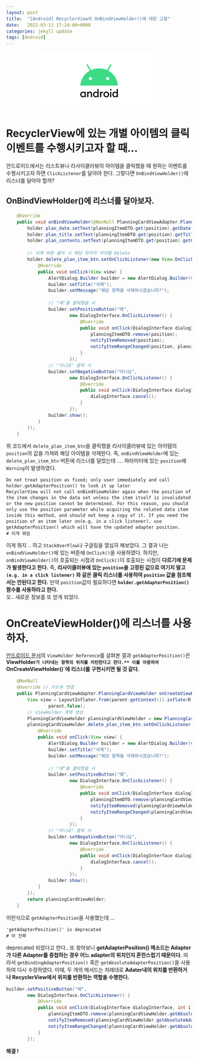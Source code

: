 ```yaml
---
layout: post
title:  "[Android] RecyclerView의 OnBindViewHolder()에 대한 고찰"
date:   2022-03-11 17:24:00+0900
categories: jekyll update
tags: [Android]
---
```

<p align="center"><img src="/assets/img/blog/정보/안드로이드.png"></p>

# RecyclerView에 있는 개별 아이템의 클릭 이벤트를 수행시키고자 할 때...
안드로이드에서는 리스트뷰나 리사이클러뷰의 아이템을 클릭했을 때 원하는 이벤트를 수행시키고자 하면 `ClickListener`를 달아야 한다. 그렇다면 `OnBindViewHolder()`에 리스너를 달아야 할까?

## OnBindViewHolder()에 리스너를 달아보자.
```java
    @Override
    public void onBindViewHolder(@NonNull PlanningCardViewAdapter.PlanningCardViewHolder holder, int position) {
        holder.plan_date.setText(planningItemDTO.get(position).getDate());
        holder.plan_title.setText(planningItemDTO.get(position).getTitle());
        holder.plan_contents.setText(planningItemDTO.get(position).getContents());

        // 삭제 버튼 클릭 시 해당 위치의 아이템 Delete
        holder.delete_plan_item_btn.setOnClickListener(new View.OnClickListener() {
            @Override
            public void onClick(View view) {
                AlertDialog.Builder builder = new AlertDialog.Builder(view.getContext());
                builder.setTitle("삭제");
                builder.setMessage("해당 항목을 삭제하시겠습니까?");

                // "예"를 클릭했을 시
                builder.setPositiveButton("예",
                        new DialogInterface.OnClickListener() {
                            @Override
                            public void onClick(DialogInterface dialogInterface, int i) {
                                planningItemDTO.remove(position);
                                notifyItemRemoved(position);
                                notifyItemRangeChanged(position, planningItemDTO.size());
                            }
                        });
                // "아니요" 클릭 시
                builder.setNegativeButton("아니요",
                        new DialogInterface.OnClickListener() {
                            @Override
                            public void onClick(DialogInterface dialogInterface, int i) {
                                dialogInterface.cancel();
                            }
                        });
                builder.show();
            }
        });
    }
```
위 코드에서 `delete_plan_item_btn`을 클릭했을 리사이클러뷰에 있는 아이템의 `position`의 값을 가져와 해당 아이템을 삭제한다. 즉, `onBindViewHolder`에 있는 `delete_plan_item_btn` 버튼에 리스너를 달았는데 .... 파라미터에 있는 `position`에 `Warning`이 발생하였다.


```console
Do not treat position as fixed; only user immediately and call holder.getAdapterPosition() to look it up later
RecyclerView will not call onBindViewHolder again when the position of the item changes in the data set unless the item itself is invalidated or the new position cannot be determined. For this reason, you should only use the position parameter while acquiring the related data item inside this method, and should not keep a copy of it. If you need the position of an item later on(e.g. in a click listener), use getAdapterPosition() which will have the updated adapter position.
# 이게 뭐임
```
이게 뭐지 .. 하고 `StackOverFlow`나 구글링을 열심히 해보았다. 그 결과 나는 `onBindViewHolder()`에 있는 버튼에 `OnClick()`을 사용하였다. 하지만, `onBindViewHolder()`이 호출되는 시점과  `OnClick()`이 호출되는 시점이 **다르기에 문제가 발생한다고 한다.** 즉, **리사이클러뷰에 있는 `position`을 고정된 값으로 여기지 말고 `(e.g. in a click listener)` 와 같은 클릭 리스너를 사용하여 `position` 값을 참조해서는 안된다고 한다.** 만약 `position`값이 필요하다면 **`holder.getAdapterPosition()` 함수를 사용하라고 한다.**  
오.. 새로운 정보를 또 얻게 되었다.  

# OnCreateViewHolder()에 리스너를 사용하자.
[안드로이드 문서](https://developer.android.com/reference/android/support/v7/widget/RecyclerView.ViewHolder.html)의 `ViewHolder Reference`를 살펴본 결과 `getAdapterPosition()`은 **ViewHolder`가 나타내는 항목의 위치를 리턴한다고 한다.** 이를 아용하여 `OnCreateViewHolder()`에 리스너를 구현시키면 될 것 같다.**

```java
    @NonNull
    @Override // 카드뷰 연결
    public PlanningCardViewAdapter.PlanningCardViewHolder onCreateViewHolder(@NonNull ViewGroup parent, int viewType) {
        View view = LayoutInflater.from(parent.getContext()).inflate(R.layout.planning_cardview_item,
                parent,false);
        // ViewHolder 객체 생성
        PlanningCardViewHolder planningCardViewHolder = new PlanningCardViewHolder(view);
        planningCardViewHolder.delete_plan_item_btn.setOnClickListener(new View.OnClickListener() {
            @Override
            public void onClick(View view) {
                AlertDialog.Builder builder = new AlertDialog.Builder(view.getContext());
                builder.setTitle("삭제");
                builder.setMessage("해당 항목을 삭제하시겠습니까?");

                // "예"를 클릭했을 시
                builder.setPositiveButton("예",
                        new DialogInterface.OnClickListener() {
                            @Override
                            public void onClick(DialogInterface dialogInterface, int i) {
                                planningItemDTO.remove(planningCardViewHolder.getAdapterPosition());
                                notifyItemRemoved(planningCardViewHolder.getAdapterPosition());
                                notifyItemRangeChanged(planningCardViewHolder.getAdapterPosition(), planningItemDTO.size());
                            }
                        });
                // "아니요" 클릭 시
                builder.setNegativeButton("아니요",
                        new DialogInterface.OnClickListener() {
                            @Override
                            public void onClick(DialogInterface dialogInterface, int i) {
                                dialogInterface.cancel();
                            }
                        });
                builder.show();
            }
        });
        return planningCardViewHolder;
    }
```
이런식으로 `getAdapterPosition`을 사용했는데 ...

```console
'getAdapterPosition()' is deprecated 
# 아 진짜
```
deprecated 되었다고 한다.. 또 찾아보니 **getAdapterPosition() 메소드는 Adapter가 다른 Adapter를 중첩하는 경우 어느 adapter의 위치인지 혼란스럽기 때문이다.** 따라서 `getBindingAdapterPosition()` 혹은 `getAbsoluteAdapterPosition()`을 사용하여 다시 수정하였다. 이때, 두 개의 메서드는 차례대로 **Adater내의 위치를 반환하거나 RecyclerView에서 위치를 반환하는 역할을 수행한다.**

```java
builder.setPositiveButton("예",
        new DialogInterface.OnClickListener() {
            @Override
            public void onClick(DialogInterface dialogInterface, int i) {
                planningItemDTO.remove(planningCardViewHolder.getAbsoluteAdapterPosition());
                notifyItemRemoved(planningCardViewHolder.getAbsoluteAdapterPosition());
                notifyItemRangeChanged(planningCardViewHolder.getAbsoluteAdapterPosition(), planningItemDTO.size());
            }
        });
```
  

**해결 !**